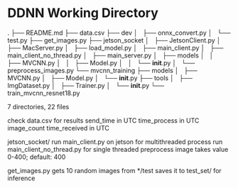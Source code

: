 # DDNN Working Directory
.
├── README.md
├── data.csv
├── dev
│   ├── onnx_convert.py
│   └── test.py
├── get_images.py
├── jetson_socket
│   ├── JetsonClient.py
│   ├── MacServer.py
│   ├── load_model.py
│   ├── main_client.py
│   ├── main_client_no_thread.py
│   ├── main_server.py
│   ├── models
│   │   ├── MVCNN.py
│   │   ├── Model.py
│   │   └── __init__.py
│   └── preprocess_images.py
└── mvcnn_training
    ├── models
    │   ├── MVCNN.py
    │   ├── Model.py
    │   └── __init__.py
    ├── tools
    │   ├── ImgDataset.py
    │   ├── Trainer.py
    │   └── __init__.py
    └── train_mvcnn_resnet18.py

7 directories, 22 files

check data.csv for results
    send_time in UTC
    time_process in UTC
    image_count
    time_received in UTC

jetson_socket/
    run main_client.py on jetson for multithreaded process
    run main_client_no_thread.py for single threaded
    preprocess image takes value 0-400; default: 400

get_images.py
    gets 10 random images from */test
    saves it to test_set/ for inference